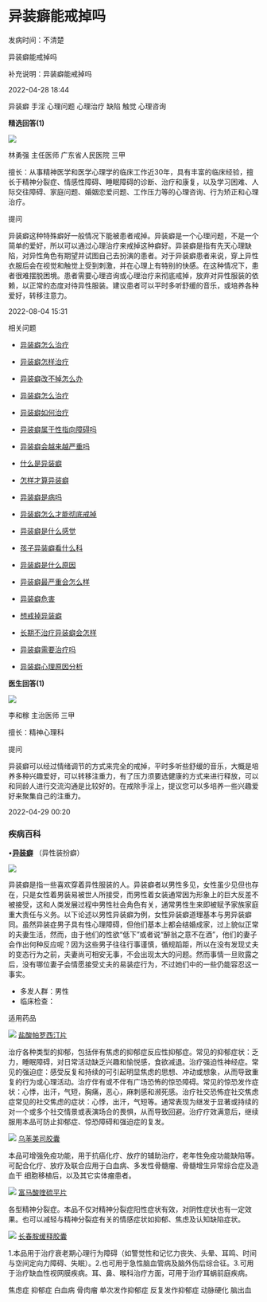 # 异装癖能戒掉吗

发病时间：不清楚

异装癖能戒掉吗

补充说明：异装癖能戒掉吗

2022-04-28 18:44

异装癖 手淫 心理问题 心理治疗 缺陷 触觉 心理咨询

**精选回答(1)**

![](https://pimg.39.net/upload/my/c200844/20220701/org/1542760090275287056.png)

林勇强 主任医师 广东省人民医院 三甲

擅长：从事精神医学和医学心理学的临床工作近30年，具有丰富的临床经验，擅长于精神分裂症、情感性障碍、睡眠障碍的诊断、治疗和康复，以及学习困难、人际交往障碍、家庭问题、婚姻恋爱问题、工作压力等的心理咨询、行为矫正和心理治疗。

提问

异装癖这种特殊癖好一般情况下能被患者戒掉。异装癖是一个心理问题，不是一个简单的爱好，所以可以通过心理治疗来戒掉这种癖好。异装癖是指有先天心理缺陷，对异性角色有期望并试图自己去扮演的患者。对于异装癖患者来说，穿上异性衣服后会在视觉和触觉上受到刺激，并在心理上有特别的快感。在这种情况下，患者很难摆脱困境。患者需要心理咨询或心理治疗来彻底戒掉，放弃对异性服装的依赖，以正常的态度对待异性服装。建议患者可以平时多听舒缓的音乐，或培养各种爱好，转移注意力。

2022-08-04 15:31

相关问题

-   [异装癖怎么治疗](https://ask.39.net/question/_0zkzd5.html)
-   [异装癖怎样治疗](https://ask.39.net/question/_re5zd5.html)
-   [异装癖改不掉怎么办](https://ask.39.net/question/_cexzd5.html)
-   [异装癖怎么治疗](https://ask.39.net/question/_htx9c5.html)
-   [异装癖如何治疗](https://ask.39.net/question/_9tx9c5.html)
-   [异装癖属于性指向障碍吗](https://ask.39.net/question/_410nb5.html)
-   [异装癖会越来越严重吗](https://wapask-mip.39.net/bdar/_pxwsa5.html)
-   [什么是异装癖](https://ask.39.net/question/_ukec45.html)
-   [怎样才算异装癖](https://ask.39.net/question/_wc9c45.html)
-   [异装癖是病吗](https://ask.39.net/question/_bys045.html)

-   [异装癖怎么才能彻底戒掉](https://ask.39.net/question/115809098.html)
-   [异装癖是什么感觉](https://ask.39.net/question/110617331.html)
-   [孩子异装癖看什么科](https://ask.39.net/question/108436884.html)
-   [异装癖是什么原因](https://ask.39.net/question/108321348.html)
-   [异装癖最严重会怎么样](https://ask.39.net/question/107532533.html)
-   [异装癖危害](https://ask.39.net/question/107031010.html)
-   [想戒掉异装癖](https://ask.39.net/question/106943255.html)
-   [长期不治疗异装癖会怎样](https://ask.39.net/question/103793692.html)
-   [异装癖需要治疗吗](https://ask.39.net/question/102845828.html)
-   [异装癖心理原因分析](https://ask.39.net/question/102579982.html)

**医生回答(1)**

![](http://image.39.net/ask_new/pc/web-ask/images/docImg.png)

李和稼 主治医师 三甲

擅长：精神心理科

提问

异装癖可以经过情绪调节的方式来完全的戒掉，平时多听些舒缓的音乐，大概是培养多种兴趣爱好，可以转移注重力，有了压力须要选健康的方式来进行释放，可以和同龄人进行交流沟通是比较好的。在戒除手淫上，提议您可以多培养一些兴趣爱好来聚集自己的注重力。

2022-04-29 00:20

### 疾病百科

_•_**[异装癖](https://jbk.39.net/yzp1/ "异装癖")** （异性装扮癖）

[![](http://img.39.net/njb/2016/7/28/L/4041691.jpg)](https://jbk.39.net/yzp1/)

异装癖是指一些喜欢穿着异性服装的人。异装癖者以男性多见，女性虽少见但也存在，只是女性着男装易被世人所接受，而男性着女装通常因为形象上的巨大反差不被接受，这和人类发展过程中男性社会角色有关，通常男性生来即被赋予家族家庭重大责任与义务。以下论述以男性异装癖为例，女性异装癖道理基本与男异装癖同。虽然异装症男子具有性心理障碍，但他们基本上都会结婚成家，过上貌似正常的夫妻生活，然而，由于他们的性欲“低下”或者说“醉翁之意不在酒”，他们的妻子会作出何种反应呢？因为这些男子往往行事谨慎，循规蹈距，所以在没有发现丈夫的变态行为之前，夫妻尚可相安无事，不会出现太大的问题。然而事情一旦败露之后，没有哪位妻子会情愿接受丈夫的易装症行为，不过她们中的一些仍能容忍这一事实。

-   多发人群：男性
-   临床检查：

适用药品

[![](http://img.39.net/yp/360/xs/504445.jpg)](http://ypk.39.net/504445/)
[盐酸帕罗西汀片](http://ypk.39.net/504445/)

治疗各种类型的抑郁，包括伴有焦虑的抑郁症反应性抑郁症。常见的抑郁症状：乏力，睡眠障碍，对日常活动缺乏兴趣和愉悦感，食欲减退。治疗强迫性神经症。常见的强迫症：感受反复和持续的可引起明显焦虑的思想、冲动或想象，从而导致重复的行为或心理活动。治疗伴有或不伴有广场恐怖的惊恐障碍。常见的惊恐发作症状：心悸，出汗，气短，胸痛，恶心，麻刺感和濒死感。治疗社交恐怖症社交焦虑症常见的社交焦虑的症状：心悸，出汗，气短等。通常表现为继发于显著或持续的对一个或多个社交情景或表演场合的畏惧，从而导致回避。治疗疗效满意后，继续服用本品可防止抑郁症、惊恐障碍和强迫症的复发。

[![](http://img.39.net/yp/s/1/507131.jpg)](http://ypk.39.net/507131/)
[乌苯美司胶囊](http://ypk.39.net/507131/)

本品可增强免疫功能，用于抗癌化疗、放疗的辅助治疗，老年性免疫功能缺陷等。 可配合化疗、放疗及联合应用于白血病、多发性骨髓瘤、骨髓增生异常综合症及造血干 细胞移植后，以及其它实体瘤患者。

[![](http://img.39.net/yp/360/2nd/S/5/578242.jpg)](http://ypk.39.net/578242/)
[富马酸喹硫平片](http://ypk.39.net/578242/)

各型精神分裂症。本品不仅对精神分裂症阳性症状有效，对阴性症状也有一定效果。也可以减轻与精神分裂症有关的情感症状如抑郁、焦虑及认知缺陷症状。

[![](http://img.39.net/yp/360/2nd/S/4/496224.jpg)](http://ypk.39.net/496224/)
[长春胺缓释胶囊](http://ypk.39.net/496224/)

1.本品用于治疗衰老期心理行为障碍（如警觉性和记忆力丧失、头晕、耳鸣、时间与空间定向力障碍、失眠）。2.也可用于急性脑血管病及脑外伤后综合征。3.可用于治疗缺血性视网膜疾病。耳、鼻、喉科治疗方面，可用于治疗耳蜗前庭疾病。

焦虑症 抑郁症 白血病 骨肉瘤 单次发作抑郁症 反复发作抑郁症 动脉硬化 脑出血

